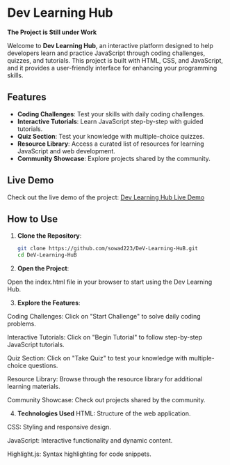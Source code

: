 

# Dev Learning Hub
**The Project is Still under Work**

Welcome to **Dev Learning Hub**, an interactive platform designed to help developers learn and practice JavaScript through coding challenges, quizzes, and tutorials. This project is built with HTML, CSS, and JavaScript, and it provides a user-friendly interface for enhancing your programming skills.

## Features

- **Coding Challenges**: Test your skills with daily coding challenges.
- **Interactive Tutorials**: Learn JavaScript step-by-step with guided tutorials.
- **Quiz Section**: Test your knowledge with multiple-choice quizzes.
- **Resource Library**: Access a curated list of resources for learning JavaScript and web development.
- **Community Showcase**: Explore projects shared by the community.

## Live Demo

Check out the live demo of the project: [Dev Learning Hub Live Demo](https://sowad223.github.io/DeV-Learning-HuB/)

## How to Use

1. **Clone the Repository**:
   ```bash
   git clone https://github.com/sowad223/DeV-Learning-HuB.git
   cd DeV-Learning-HuB
2. **Open the Project**:

Open the index.html file in your browser to start using the Dev Learning Hub.

3.  **Explore the Features**:

Coding Challenges: Click on "Start Challenge" to solve daily coding problems.

Interactive Tutorials: Click on "Begin Tutorial" to follow step-by-step JavaScript tutorials.

Quiz Section: Click on "Take Quiz" to test your knowledge with multiple-choice questions.

Resource Library: Browse through the resource library for additional learning materials.

Community Showcase: Check out projects shared by the community.

4. **Technologies Used**
HTML: Structure of the web application.

CSS: Styling and responsive design.

JavaScript: Interactive functionality and dynamic content.

Highlight.js: Syntax highlighting for code snippets.
